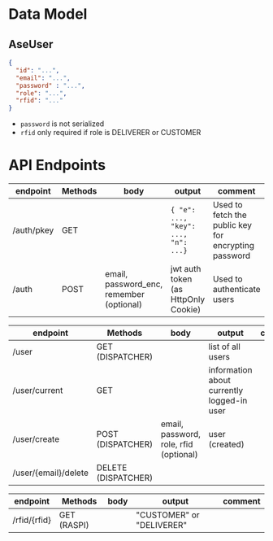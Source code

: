 # Data Model

## AseUser
```json
{
  "id": "...",
  "email": "...",
  "password" : "...",
  "role": "...",
  "rfid": "..."
}
```
- `password` is not serialized
- `rfid` only required if role is DELIVERER or CUSTOMER

# API Endpoints

| endpoint   | Methods | body                                     | output                              | comment                                             |
|------------|---------|------------------------------------------|-------------------------------------|-----------------------------------------------------|
| /auth/pkey | GET     |                                          | `{ "e": ..., "key": ..., "n": ...}` | Used to fetch the public key for encrypting password |
| /auth      | POST    | email, password_enc, remember (optional) | jwt auth token (as HttpOnly Cookie) | Used to authenticate users                          |


| endpoint             | Methods             | body                                   | output                                     | comment |
|----------------------|---------------------|----------------------------------------|--------------------------------------------|---------|
| /user                | GET (DISPATCHER)    |                                        | list of all users                          |         |
| /user/current        | GET                 |                                        | information about currently logged-in user |         |
| /user/create         | POST (DISPATCHER)   | email, password, role, rfid (optional) | user (created)                             |         |  
| /user/{email}/delete | DELETE (DISPATCHER) |                                        |                                            |         | 

| endpoint     | Methods     | body | output                    | comment |
|--------------|-------------|------|---------------------------|---------|
| /rfid/{rfid} | GET (RASPI) |      | "CUSTOMER" or "DELIVERER" |         |
